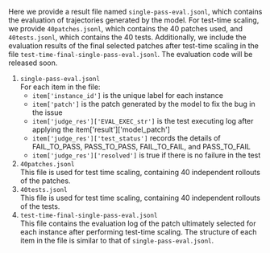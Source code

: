 
Here we provide a result file named ```single-pass-eval.jsonl```, which contains the evaluation of trajectories generated by the model. 
For test-time scaling, we provide ```40patches.jsonl```, which contains the 40 patches used, and ```40tests.jsonl```, which contains the 40 tests. Additionally, we include the evaluation results of the final selected patches after test-time scaling in the file ```test-time-final-single-pass-eval.jsonl```.
The evaluation code will be released soon.


1. ```single-pass-eval.jsonl```  
For each item in the file:
    - ```item['instance_id']``` is the unique label for each instance
    - ```item['patch']``` is the patch generated by the model to fix the bug in the issue
    - ```item['judge_res']['EVAL_EXEC_str']``` is the test executing log after applying the item['result']['model_patch']
    - ```item['judge_res']['test_status']``` records the details of FAIL_TO_PASS, PASS_TO_PASS, FAIL_TO_FAIL, and PASS_TO_FAIL
    - ```item['judge_res']['resolved']``` is true if there is no failure in the test
2. ```40patches.jsonl```  
This file is used for test time scaling, containing 40 independent rollouts of the patches.
3. ```40tests.jsonl```   
This file is used for test time scaling, containing 40 independent rollouts of the tests.
4. ```test-time-final-single-pass-eval.jsonl```  
This file contains the evaluation log of the patch ultimately selected for each instance after performing test-time scaling. The structure of each item in the file is similar to that of ```single-pass-eval.jsonl```.
